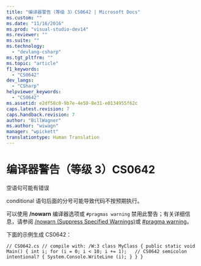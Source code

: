 ```yaml
---
title: "编译器警告（等级 3）CS0642 | Microsoft Docs"
ms.custom: ""
ms.date: "11/16/2016"
ms.prod: "visual-studio-dev14"
ms.reviewer: ""
ms.suite: ""
ms.technology: 
  - "devlang-csharp"
ms.tgt_pltfrm: ""
ms.topic: "article"
f1_keywords: 
  - "CS0642"
dev_langs: 
  - "CSharp"
helpviewer_keywords: 
  - "CS0642"
ms.assetid: e2df58c0-9b7e-4e50-8e31-e0134955f62c
caps.latest.revision: 7
caps.handback.revision: 7
author: "BillWagner"
ms.author: "wiwagn"
manager: "wpickett"
translationtype: Human Translation
---
```

# 编译器警告（等级 3）CS0642
空语句可能有错误  
  
 conditional 语句后面的分号可能导致代码不按预期执行。  
  
 可以使用 **\/nowarn** 编译器选项或 `#pragmas warning` 禁用此警告；有关详细信息，请参阅 [\/nowarn \(Suppress Specified Warnings\)](../../csharp/language-reference/compiler-options/nowarn-compiler-option.md)或 [\#pragma warning](../../csharp/language-reference/preprocessor-directives/preprocessor-pragma-warning.md)。  
  
 下面的示例生成 CS0642：  
  
```  
// CS0642.cs // compile with: /W:3 class MyClass { public static void Main() { int i; for (i = 0; i < 10; i += 1);   // CS0642 semicolon intentional? { System.Console.WriteLine (i); } } }  
```